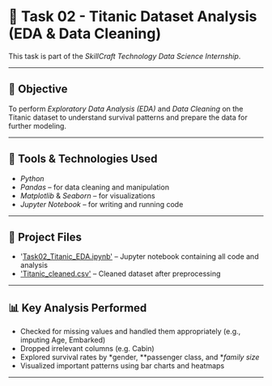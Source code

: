 # 🚢 Task 02 - Titanic Dataset Analysis (EDA & Data Cleaning)

This task is part of the *SkillCraft Technology Data Science Internship*.

---

## 🎯 Objective

To perform *Exploratory Data Analysis (EDA)* and *Data Cleaning* on the Titanic dataset to understand survival patterns and prepare the data for further modeling.

---

## 🧰 Tools & Technologies Used

- *Python*
- *Pandas* – for data cleaning and manipulation
- *Matplotlib* & *Seaborn* – for visualizations
- *Jupyter Notebook* – for writing and running code

---

## 📁 Project Files

- '[Task02_Titanic_EDA.ipynb'](/Task02_Titanic_EDA.ipynb.ipynb) – Jupyter notebook containing all code and analysis
- ['Titanic_cleaned.csv'](/Titanic_cleaned.csv) – Cleaned dataset after preprocessing

---

## 📊 Key Analysis Performed

- Checked for missing values and handled them appropriately (e.g., imputing Age, Embarked)
- Dropped irrelevant columns (e.g. Cabin)
- Explored survival rates by *gender, **passenger class, and **family size*
- Visualized important patterns using bar charts and heatmaps

---

